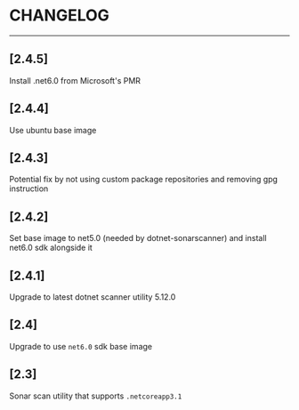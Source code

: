 # CHANGELOG
---------------------------------------------------------------------

## [2.4.5]

Install .net6.0 from Microsoft's PMR

## [2.4.4]

Use ubuntu base image

## [2.4.3]

Potential fix by not using custom package repositories and removing gpg instruction

## [2.4.2]

Set base image to net5.0 (needed by dotnet-sonarscanner) and install net6.0 sdk alongside it

## [2.4.1]

Upgrade to latest dotnet scanner utility 5.12.0

## [2.4]

Upgrade to use `net6.0` sdk base image

## [2.3]

Sonar scan utility that supports `.netcoreapp3.1`